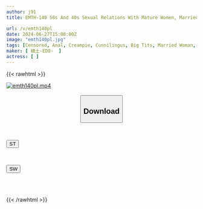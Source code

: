 ```yaml
---
author: j91
title: EMTH-140 50s And 40s Sexual Relations With Mature Women, Married Women's Affairs, Affairs Of 7 Adult Women Enjoying Creampie Sex, 5 Hours 10 Minutes

url: /v/emth140pl
date: 2024-06-27T15:00:00Z
image: "emth140pl.jpg"
tags: [Censored, Anal, Creampie, Cunnilingus, Big Tits, Married Woman, Titty Fuck, POV, Cowgirl, Slut, Affair, 4HR+, Busty Fetish, Butt, Mature Woman]
maker: [ 穢土-EDO-  ]
actress: [ ]
---
```



{{< rawhtml >}}

<div class="video" data-videoid="vW3xrY1kmbuL8J">
    <a href="javascript:;">
        <img src="/v/emth140pl/emth140pl.jpg" width="WIDTH" height="HEIGHT" alt="emth140pl.mp4" loading="lazy">
    </a>
</div>

<script type="text/javascript" src="https://j91.asia/asset/on-demand-st.js"></script>

<br>
  <link rel="stylesheet" href="https://j91.asia/asset/bs5.css">
  
  <center>
  <button class="btn btn-primary" type="button" data-bs-toggle="collapse" data-bs-target=".multi-collapse" aria-expanded="false" aria-controls="multiCollapseExample1 multiCollapseExample2"><h2>Download</h2></button></center>
</p>
<div class="row">
  <div class="col">
    <div class="collapse multi-collapse" id="multiCollapseExample1">
      <div class="card card-body">
	      	      <br>
<div class="buttons">  
<p><a href="/v/emth140pl/st.html" target="_blank"><button class="btn-hover color-3"><i class="fa fa-download"></i> ST</button></a></p></div>
    </div>
  </div>
</div>
  <div class="col">
    <div class="collapse multi-collapse" id="multiCollapseExample2">
      <div class="card card-body">
	      <br>
<div class="buttons">
<p><a href="/v/emth140pl/sw.html" target="_blank"><button class="btn-hover color-2"><i class="fa fa-download"></i> SW</button></a></p></div>
<br><br>
      </div>
    </div>
  </div>
</div>

{{< /rawhtml >}}